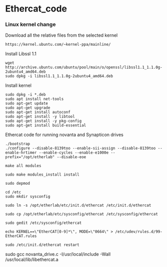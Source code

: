 # Ethercat_code

### Linux kernel change
Download all the relative files from the selected kernel

```
https://kernel.ubuntu.com/~kernel-ppa/mainline/
```
Install Libssl 1.1
```
wget http://archive.ubuntu.com/ubuntu/pool/main/o/openssl/libssl1.1_1.1.0g-2ubuntu4_amd64.deb
sudo dpkg -i libssl1.1_1.1.0g-2ubuntu4_amd64.deb
```
Install kernel  
```
sudo dpkg -i *.deb
sudo apt install net-tools
sudo apt-get update
sudo apt-get upgrade
sudo apt-get install autoconf
sudo apt-get install -y libtool
sudo apt-get install -y pkg-config 
sudo apt-get install build-essential
```



Ethercat code for running novanta and Synapticon drives
```
./bootstrap
./configure --disable-8139too --enable-sii-assign --disable-8139too --enable-hrtimer --enable-cycles --enable-e1000e --prefix="/opt/etherlab" --disable-eoe

make all modules

sudo make modules_install install

sudo depmod

cd /etc
sudo mkdir sysconfig

sudo ln -s /opt/etherlab/etc/init.d/ethercat /etc/init.d/ethercat

sudo cp /opt/etherlab/etc/sysconfig/ethercat /etc/sysconfig/ethercat

sudo gedit /etc/sysconfig/ethercat

echo KERNEL==\"EtherCAT[0-9]*\", MODE=\"0664\" > /etc/udev/rules.d/99-EtherCAT.rules

sudo /etc/init.d/ethercat restart

```

sudo gcc novanta_drive.c -I/usr/local/include -Wall /usr/local/lib/libethercat.a
